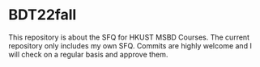 # BDT22fall

This repository is about the SFQ for HKUST MSBD Courses. The current repository only includes my own SFQ. Commits are highly welcome and I will check on a regular basis and approve them.

